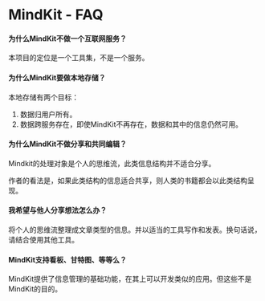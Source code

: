 # MindKit - FAQ



#### 为什么MindKit不做一个互联网服务？

本项目的定位是一个工具集，不是一个服务。

#### 为什么MindKit要做本地存储？

本地存储有两个目标：

1. 数据归用户所有。
2. 数据跨服务存在，即使MindKit不再存在，数据和其中的信息仍然可用。

#### 为什么MindKit不做分享和共同编辑？

Mindkit的处理对象是个人的思维流，此类信息结构并不适合分享。

作者的看法是，如果此类结构的信息适合共享，则人类的书籍都会以此类结构呈现。

#### 我希望与他人分享想法怎么办？

将个人的思维流整理成文章类型的信息。并以适当的工具写作和发表。换句话说，请结合使用其他工具。

#### MindKit支持看板、甘特图、等等么？

MindKit提供了信息管理的基础功能，在其上可以开发类似的应用。但这些不是MindKit的目的。

